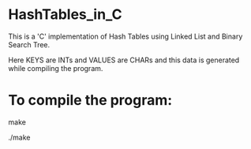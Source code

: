 # HashTables_in_C
This is a 'C' implementation of Hash Tables using Linked List and Binary Search Tree.

Here KEYS are INTs and VALUES are CHARs and this data is generated while compiling the program.

# To compile the program:
 make
 
 
./make
